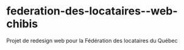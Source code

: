 # federation-des-locataires--web-chibis
Projet de redesign web pour la Fédération des locataires du Québec
